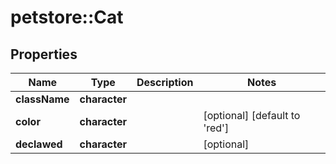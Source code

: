 # petstore::Cat


## Properties
Name | Type | Description | Notes
------------ | ------------- | ------------- | -------------
**className** | **character** |  | 
**color** | **character** |  | [optional] [default to &#39;red&#39;]
**declawed** | **character** |  | [optional] 



